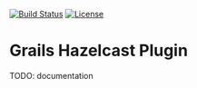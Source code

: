 [![Build Status](http://img.shields.io/travis/budjb/grails-hazelcast.svg?branch=master)](https://travis-ci.org/budjb/grails-hazelcast)
[![License](http://img.shields.io/:license-apache-blue.svg)](http://www.apache.org/licenses/LICENSE-2.0.html)

# Grails Hazelcast Plugin

TODO: documentation